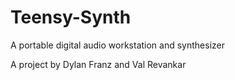 # Teensy-Synth
A portable digital audio workstation and synthesizer

A project by Dylan Franz and Val Revankar
